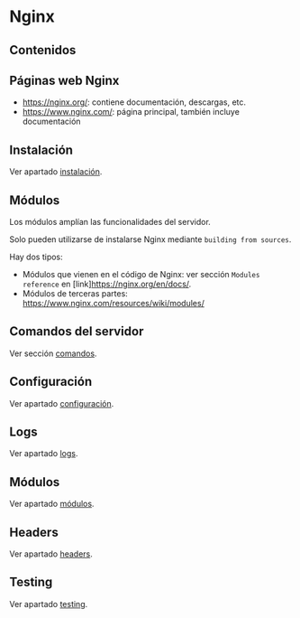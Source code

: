 # Nginx

## Contenidos


## Páginas web Nginx

- <https://nginx.org/>: contiene documentación, descargas, etc.
- <https://www.nginx.com/>: página principal, también incluye documentación

## Instalación

Ver apartado [instalación](installation.html).

## Módulos

Los módulos amplían las funcionalidades del servidor.

Solo pueden utilizarse de instalarse Nginx mediante `building from sources`.

Hay dos tipos:

- Módulos que vienen en el código de Nginx: ver sección `Modules reference` en [link]<https://nginx.org/en/docs/>.
- Módulos de terceras partes: <https://www.nginx.com/resources/wiki/modules/>

## Comandos del servidor

Ver sección [comandos](commands.html).

## Configuración

Ver apartado [configuración](configuration.html).

## Logs

Ver apartado [logs](logs.html).

## Módulos

Ver apartado [módulos](modules.html).

## Headers

Ver apartado [headers](headers.html).

## Testing

Ver apartado [testing](testing.html).
